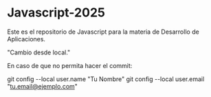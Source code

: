 # Javascript-2025
Este es el repositorio de Javascript para la materia de Desarrollo de Aplicaciones.

"Cambio desde local."

En caso de que no permita hacer el commit:

git config --local user.name "Tu Nombre"
git config --local user.email "tu.email@ejemplo.com"